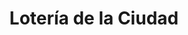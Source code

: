 ---
title: "Lotería de la Ciudad"
url: /ciudad-autonoma-de-buenos-aires/loteria-de-la-ciudad-avenida-triunvirato/
shop: lotería
---